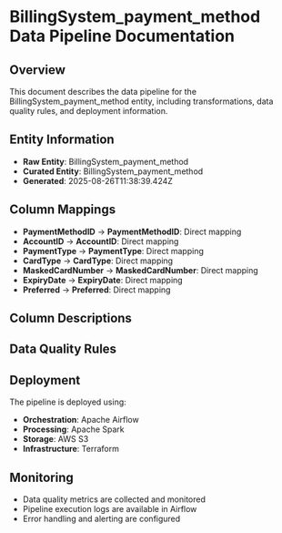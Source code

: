 # BillingSystem_payment_method Data Pipeline Documentation

## Overview
This document describes the data pipeline for the BillingSystem_payment_method entity, including transformations, data quality rules, and deployment information.

## Entity Information
- **Raw Entity**: BillingSystem_payment_method
- **Curated Entity**: BillingSystem_payment_method
- **Generated**: 2025-08-26T11:38:39.424Z

## Column Mappings
- **PaymentMethodID** → **PaymentMethodID**: Direct mapping
- **AccountID** → **AccountID**: Direct mapping
- **PaymentType** → **PaymentType**: Direct mapping
- **CardType** → **CardType**: Direct mapping
- **MaskedCardNumber** → **MaskedCardNumber**: Direct mapping
- **ExpiryDate** → **ExpiryDate**: Direct mapping
- **Preferred** → **Preferred**: Direct mapping

## Column Descriptions


## Data Quality Rules


## Deployment
The pipeline is deployed using:
- **Orchestration**: Apache Airflow
- **Processing**: Apache Spark
- **Storage**: AWS S3
- **Infrastructure**: Terraform

## Monitoring
- Data quality metrics are collected and monitored
- Pipeline execution logs are available in Airflow
- Error handling and alerting are configured